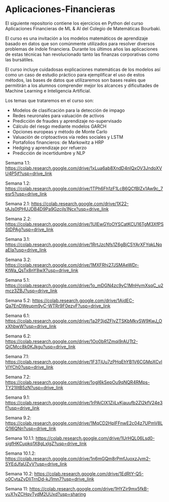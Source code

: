 # Aplicaciones-Financieras

El siguiente repositorio contiene los ejercicios en Python del curso Aplicaciones Financieras de ML & AI del Colegio de Matemáticas Bourbaki. 

El curso es una invitación a los modelos matemáticos de aprendizaje basado en datos que son comúnmente utilizados para resolver diversos problemas de índole financiera. Durante los últimos años las aplicaciones de estas técnicas han revolucionado tanto las finanzas corporativas como las bursátiles.


El curso incluye cuidadosas explicaciones matemáticas de los modelos así como un caso de estudio práctico para ejemplificar el uso de estos métodos, las bases de datos que utilizaremos son bases reales que permitirán a los alumnos comprender mejor los alcances y dificultades de Machine Learning e Inteligencia Artificial.

Los temas que trataremos en el curso son: 
- Modelos de clasificación para la detección de impago
- Redes neuronales para valuación de activos
- Predicción de fraudes y aprendizaje no-supervisado
- Cálculo del riesgo mediante modelos GARCH
- Opciones europeas y método de Monte Carlo
- Valuación de criptoactivos vía redes sociales y LSTM
- Portafolios financieros: de Markowitz a HRP
- Hedging y aprendizaje por refuerzo
- Predicción de incertidumbre y NLP

Semama 1.1: https://colab.research.google.com/drive/1xLua6ab8XndD4nlQxOV3JndoXVU4P5jf?usp=drive_link

Semana 1.2: https://colab.research.google.com/drive/1TPh6Fh1zF1LcB6QCfBIZx1Aw9c_7esr5?usp=drive_link

Semana 2.1: https://colab.research.google.com/drive/1X22-tAJs0tPHUJDB4D9Pa9Gzcjls1Ncx?usp=drive_link

Semana 2.2: https://colab.research.google.com/drive/1UIEwGYoOYSCatKCU16TgM3XfPSStDPAg?usp=drive_link

Semana 3.1: https://colab.research.google.com/drive/1RrtJzcNfs1Z6gBjC5YArXFYqkLNqaEIa?usp=drive_link

Semana 3.2: https://colab.research.google.com/drive/1MXFRhj27JSMAeWDr-KtWa_QsTx8nY8wX?usp=drive_link

Semana 5.1: https://colab.research.google.com/drive/1o_mDGN4zc9yC1MnHymXsqC_u2mcz3ZBJ?usp=drive_link

Semana 5.2: https://colab.research.google.com/drive/1AidEC-Qa7EnDWeupm9yC-WTRr9F0ezvF?usp=drive_link

Semana 6.1: https://colab.research.google.com/drive/1a2P3jdZFlvZTSKbMkvSW9KwJ_OxXhbwW?usp=drive_link

Semana 6.2: https://colab.research.google.com/drive/1Oo0bR1Zmqi9rAUTt2-QjCMcc8k0KJkgu?usp=drive_link

Semana 7.1: https://colab.research.google.com/drive/1F3TjUu7zPHqEhYB1V6CGMpXCvlVlYCh0?usp=drive_link

Semana 7.2: https://colab.research.google.com/drive/1ogI6kSepOu9qNQR4RMps-TY21IltB5zN?usp=drive_link

Semana 9.1: https://colab.research.google.com/drive/1rPAiCIX1ZiiLvKjauufb2Zl2kfV24e3f?usp=drive_link

Semana 9.2: https://colab.research.google.com/drive/1MqCD2HplFFnwE2c04z7UPmV8LQ1l6QNn?usp=drive_link

Semana 10.1.1: https://colab.research.google.com/drive/1UrHQL06Lsd0-sigfHKCupkq1X8gLxlgZ?usp=drive_link

Semana 10.1.2: https://colab.research.google.com/drive/1n6mGQm8rPmfJuoxzJym2-SYEdJfaUZvV?usp=drive_link

Semana 10.2: https://colab.research.google.com/drive/1EdRtY-Q5-o0CvtaZyDIiTrnDd-kJ1mn7?usp=drive_link

Semana 11: https://colab.research.google.com/drive/1HYZir9mx5fkB-vuX1yZCHqvTydM2UUxd?usp=sharing
